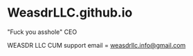 # WeasdrLLC.github.io
"Fuck you asshole" CEO

WEASDR LLC
CUM
support email = weasdrllc.info@gmail.com
